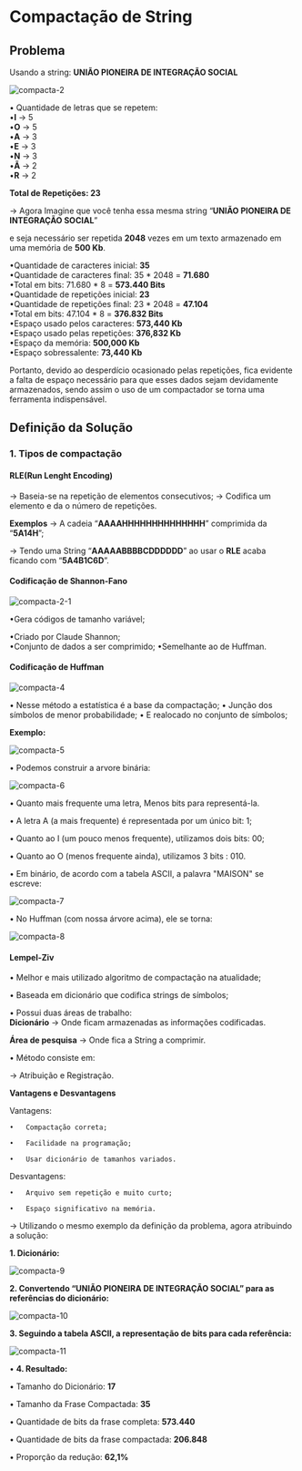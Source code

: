 # Compactação de String
 

## Problema


Usando a string: **UNIÃO PIONEIRA DE INTEGRAÇÃO SOCIAL**

![compacta-2](https://user-images.githubusercontent.com/57717791/76476388-a4fba200-63e0-11ea-95fb-80c50515a10b.PNG)

 
•	Quantidade de letras que se repetem: \
•**I**   -> 5 \
•**O**   -> 5 \
•**A**   -> 3 \
•**E**   -> 3 \
•**N**   -> 3 \
•**Ã**   -> 2 \
•**R**   -> 2

**Total de Repetições: 23**


-> Agora Imagine que você tenha essa mesma string “**UNIÃO PIONEIRA DE INTEGRAÇÃO SOCIAL**” 

e seja necessário ser repetida **2048** vezes em um texto armazenado em uma memória de **500 Kb**.



•Quantidade de caracteres inicial: 	**35**\
•Quantidade de caracteres final: 	35 * 2048	= **71.680**\
•Total em bits:                                 	71.680 * 8	= **573.440 Bits**\
•Quantidade de repetições inicial: 	**23**\
•Quantidade de repetições final: 	23 * 2048	= **47.104**\
•Total em bits: 	47.104 * 8 	= **376.832 Bits**\
•Espaço usado pelos caracteres:              	**573,440 Kb**\
•Espaço usado pelas repetições: 	**376,832 Kb**\
•Espaço da memória: 	**500,000 Kb** \
•Espaço sobressalente: 	**73,440 Kb**


Portanto, devido ao desperdício ocasionado pelas repetições,
fica evidente a falta de espaço necessário para que esses dados sejam devidamente armazenados,
sendo assim o uso de um compactador se torna uma ferramenta indispensável. 


## Definição da Solução 
### 1.	Tipos de compactação
####	RLE(Run Lenght Encoding)
-> Baseia-se na repetição de elementos consecutivos;
-> Codifica um elemento e da o número de repetições.

**Exemplos**
-> A cadeia “**AAAAHHHHHHHHHHHHHH**” comprimida da “**5A14H**”;

-> Tendo uma String “**AAAAABBBBCDDDDDD**” ao usar o **RLE** acaba ficando com “**5A4B1C6D**”.

#### Codificação de Shannon-Fano

![compacta-2-1](https://user-images.githubusercontent.com/57717791/76476875-5222ea00-63e2-11ea-8766-335f1b3ebbd9.PNG)

•Gera códigos de tamanho variável;

•Criado por Claude Shannon;                       
•Conjunto de dados a ser comprimido;
•Semelhante ao de Huffman.


#### Codificação de Huffman

![compacta-4](https://user-images.githubusercontent.com/57717791/76477020-ce1d3200-63e2-11ea-9241-feb4ee73d803.PNG)



•	Nesse método a estatística é a base da compactação;
•	Junção dos símbolos de menor probabilidade;
•	E realocado no conjunto de símbolos;

**Exemplo:**

![compacta-5](https://user-images.githubusercontent.com/57717791/76477234-7206dd80-63e3-11ea-82b6-d921162c49fa.PNG)

• Podemos construir a arvore binária:

![compacta-6](https://user-images.githubusercontent.com/57717791/76477338-c742ef00-63e3-11ea-8147-2118900b38b3.PNG)


•	Quanto mais frequente uma letra, Menos bits para representá-la.

•	A letra A (a mais frequente) é representada por um único bit: 1;
 
•	Quanto ao I (um pouco menos frequente), utilizamos dois bits: 00;

•	Quanto ao O (menos frequente ainda), utilizamos 3 bits : 010. 

•	Em binário, de acordo com a tabela ASCII, a palavra "MAISON" se escreve: 

![compacta-7](https://user-images.githubusercontent.com/57717791/76477340-c7db8580-63e3-11ea-800f-301b0182dc28.PNG)


 
•	No Huffman (com nossa árvore acima), ele se torna: 

![compacta-8](https://user-images.githubusercontent.com/57717791/76478522-b09e9700-63e7-11ea-8d9b-7b2a6daf95bc.PNG)

 
#### Lempel-Ziv
•	Melhor e mais utilizado algoritmo de compactação na atualidade;

• Baseada em dicionário que codifica strings de símbolos;

• Possui duas áreas de trabalho:\
**Dicionário**	->  Onde ficam armazenadas as informações codificadas.
 
**Área de pesquisa** ->  Onde fica a String a comprimir.

•	Método consiste em:

-> Atribuição e Registração.

**Vantagens e Desvantagens**


Vantagens:
  
    •	Compactação correta;

    •	Facilidade na programação;

    •	Usar dicionário de tamanhos variados.
    
    
Desvantagens:
  
    •	Arquivo sem repetição e muito curto;

    •	Espaço significativo na memória.
    

-> Utilizando o mesmo exemplo da definição da problema, agora atribuindo a solução:

**1.	Dicionário:**  

![compacta-9](https://user-images.githubusercontent.com/57717791/76478917-e4c68780-63e8-11ea-87f8-5f45d802acb2.PNG)


**2.	Convertendo “UNIÃO PIONEIRA DE INTEGRAÇÃO SOCIAL” para as referências do dicionário:**


![compacta-10](https://user-images.githubusercontent.com/57717791/76478913-e3955a80-63e8-11ea-829c-e81b5217a7ca.PNG)
 
**3.	Seguindo a tabela ASCII, a representação de bits para cada referência:** 


![compacta-11](https://user-images.githubusercontent.com/57717791/76478915-e42df100-63e8-11ea-957e-27260f9ef3e4.PNG)
 
•	**4. Resultado:**


•	Tamanho do Dicionário: **17**

•	Tamanho da Frase Compactada: **35**

•	Quantidade de bits da frase completa: **573.440**

•	Quantidade de bits da frase compactada: **206.848**

•	Proporção da redução: **62,1%**
